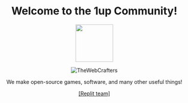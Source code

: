 <div align=center >

<h1> Welcome to the 1up Community! </h1>
<p> <a href="https://1upCommunity.github.io"> <img src="https://avatars.githubusercontent.com/u/87221564" height=100 /> </a> </p>

<p> <img src="https://komarev.com/ghpvc/?username=TheWebCrafters&label=Profile%20views&color=0e75b6&style=flat" alt="TheWebCrafters" /> </p>

  <p> We make open-source games, software, and many other useful things! </p>
  
  <a href="https://replit.com/teams/join/gpvkqrjhcseywqavynnuowsvslvsyguq-1upCommunity">[Replit team]</a>
</div>
